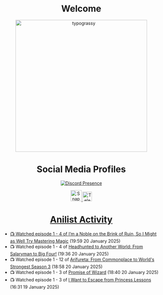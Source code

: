 <div align="center">

# Welcome
<a href="https://github.com/kawarimidoll/typograssy">
    <img alt="typograssy" src="https://typograssy.deno.dev/api?text=%E3%82%88%E3%81%86%E3%81%93%E3%81%9D%E3%81%BF%E3%81%AA%E3%81%95%E3%82%93%20-%20Sheby--&&l0=none&l1=82d9d0&l2=027353&l3=038c4c&l4=01402e&bg=none&frame=none&speed=100&comment=" width="421.99">
</a>

</div>

<div align="center">

# Social Media Profiles

[![Discord Presence](https://lanyard.cnrad.dev/api/612532963938271232)](https://discord.com/users/612532963938271232)


<a href="https://www.snapchat.com/add/a.sheby" title="Snapchat Profile">
    <img src="https://www.freepnglogos.com/uploads/snapchat-logo-png-0.png" width="35" alt="Snapchat Logo" />


<a href="https://t.me/ASheby" title="Telegram Profile">
    <img src="https://www.freepnglogos.com/uploads/telegram-logo-png-0.png" width="30" alt="Telegram Logo" />


</div>

<div align="center">

# Anilist Activity

</div>

<!-- ANILIST_ACTIVITY:start -->

-   📺 Watched episode 1 - 4 of [I’m a Noble on the Brink of Ruin, So I Might as Well Try Mastering Magic](https://anilist.co/anime/176063) (19:59 20 January 2025)
-   📺 Watched episode 1 - 4 of [Headhunted to Another World: From Salaryman to Big Four!](https://anilist.co/anime/179689) (19:36 20 January 2025)
-   📺 Watched episode 1 - 12 of [Arifureta: From Commonplace to World's Strongest Season 3](https://anilist.co/anime/154473) (18:58 20 January 2025)
-   📺 Watched episode 1 - 3 of [Promise of Wizard](https://anilist.co/anime/170916) (18:40 20 January 2025)
-   📺 Watched episode 1 - 3 of [I Want to Escape from Princess Lessons](https://anilist.co/anime/170650) (16:31 19 January 2025)

<!-- ANILIST_ACTIVITY:end -->
